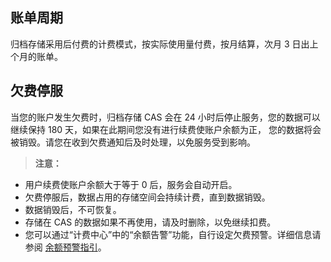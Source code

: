 ## 账单周期

归档存储采用后付费的计费模式，按实际使用量付费，按月结算，次月 3 日出上个月的账单。

## 欠费停服

当您的账户发生欠费时，归档存储 CAS 会在 24 小时后停止服务，您的数据可以继续保持 180 天，如果在此期间您没有进行续费使账户余额为正， 您的数据将会被销毁。请您在收到欠费通知后及时处理，以免服务受到影响。

> **注意：**
- 用户续费使账户余额大于等于 0 后，服务会自动开启。
- 欠费停服后，数据占用的存储空间会持续计费，直到数据销毁。
- 数据销毁后，不可恢复。
- 存储在 CAS 的数据如果不再使用，请及时删除，以免继续扣费。
- 您可以通过“计费中心”中的“余额告警”功能，自行设定欠费预警。详细信息请参阅 [余额预警指引](https://cloud.tencent.com/document/product/555/9942)。

